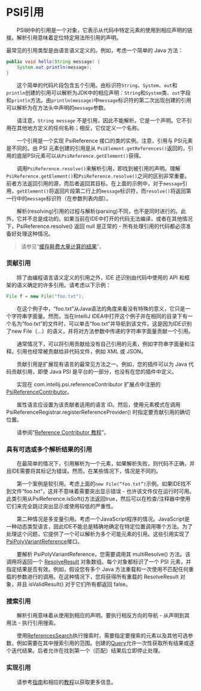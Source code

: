 # PSI引用

&emsp;&emsp;PSI树中的引用是一个对象，它表示从代码中特定元素的使用到相应声明的链接。解析引用意味着定位特定用法所引用的声明。

最常见的引用类型是由语言语义定义的。例如，考虑一个简单的 Java 方法：

```java
public void hello(String message) {
    System.out.println(message);
}
```

&emsp;&emsp;这个简单的代码片段包含五个引用。由标识符`String`、`System`、`out`和`println`创建的引用可以解析为JDK中的相应声明：`String`和`System`类、`out`字段和`println`方法。由`println(message)`中`message`标识符的第二次出现创建的引用可以解析为在方法头中声明的`message`参数。

&emsp;&emsp;请注意，`String message` 不是引用，因此不能解析。它是一个声明。它不引用在其他地方定义的任何名称；相反，它仅定义一个名称。

&emsp;&emsp;一个引用是一个实现 PsiReference 接口的类的实例。注意，引用与 PSI元素是不同的。由 PSI 元素创建的引用是从 `PsiElement.getReferences()`返回的，引用的底层PSI元素可以从`PsiReference.getElement()`获得。

&emsp;&emsp;调用`PsiReference.resolve()`来解析引用，即找到被引用的声明。理解`PsiReference.getElement()`和`PsiReference.resolve()`之间的区别非常重要。前者方法返回引用的源，而后者返回其目标。在上面的示例中，对于`message`引用，`getElement()`将返回片段第二行上的`message`标识符，而`resolve()`将返回第一行中的`message`标识符（在参数列表内部）。

&emsp;&emsp;解析(resolving)引用的过程与解析(parsing)不同，也不是同时进行的。此外，它并不总是成功的。如果当前在IDE中打开的代码无法编译，或者在其他情况下，PsiReference.resolve() 返回 null 是正常的 - 所有处理引用的代码都必须准备好处理这种情况。

> 请参见“[缓存耗费大量计算的结果](https://plugins.jetbrains.com/docs/intellij/psi-performance.html#cache-results-of-heavy-computations)”。

### 贡献引用

&emsp;&emsp;除了由编程语言语义定义的引用之外，IDE 还识别由代码中使用的 API 和框架的语义确定的许多引用。请考虑以下示例：

```java
File f = new File("foo.txt");
```

&emsp;&emsp;在这个例子中，“foo.txt”从Java语法的角度来看没有特殊的意义，它只是一个字符串字面量。然而，当在IntelliJ IDEA中打开这个例子并在相同的目录下有一个名为“foo.txt”的文件时，可以单击“foo.txt”并导航到该文件。这是因为IDE识别了new File（...）的语义，并将对方法参数中传递的字符串字面量贡献一个引用。

&emsp;&emsp;通常情况下，可以将引用贡献给没有自己引用的元素，例如字符串字面量和注释。引用也经常被贡献给非代码文件，例如 XML 或 JSON。

&emsp;&emsp;贡献引用是扩展现有语言的最常见方法之一。例如，您的插件可以为 Java 代码贡献引用，即使 Java PSI 是平台的一部分，也没有在您的插件中定义。

&emsp;&emsp;实现在 com.intellij.psi.referenceContributor 扩展点中注册的 [PsiReferenceContributor](https://github.com/JetBrains/intellij-community/blob/idea/231.8109.175/platform/core-api/src/com/intellij/psi/PsiReferenceContributor.java)。

&emsp;&emsp;属性语言应设置为该贡献者适用的语言 ID。然后，使用元素模式在调用 PsiReferenceRegistrar.registerReferenceProvider() 时指定要贡献引用的确切位置。

&emsp;&emsp;请参阅“[Reference Contributor 教程](https://plugins.jetbrains.com/docs/intellij/reference-contributor.html)”。

### 具有可选或多个解析结果的引用

&emsp;&emsp;在最简单的情况下，引用解析为一个元素，如果解析失败，则代码不正确，并且IDE需要将其标记为错误。然而，在某些情况下，情况是不同的。

&emsp;&emsp;第一个案例是软引用。考虑上面的`new File(“foo.txt”)`示例。如果IDE找不到文件“foo.txt”，这并不意味着需要突出显示错误 - 也许该文件仅在运行时可用。此类引用从PsiReference.isSoft()方法返回true，然后可以在检查/注释器中使用它们来完全跳过突出显示或使用较低的严重性。

&emsp;&emsp;第二种情况是多变量引用。考虑一个JavaScript程序的情况。JavaScript是一种动态类型语言，因此IDE不能总是精确地确定在特定位置调用哪个方法。为了处理这个问题，它提供了一个可以解析为多个可能元素的引用。这些引用实现了[PsiPolyVariantReference](https://github.com/JetBrains/intellij-community/blob/idea/231.8109.175/platform/core-api/src/com/intellij/psi/PsiPolyVariantReference.java)接口。

&emsp;&emsp;要解析 PsiPolyVariantReference，您需要调用其 multiResolve() 方法。该调用将返回一个 [ResolveResult](https://github.com/JetBrains/intellij-community/blob/idea/231.8109.175/platform/core-api/src/com/intellij/psi/ResolveResult.java) 对象数组。每个对象都标识了一个 PSI 元素，并指定结果是否有效。例如，假设您有多个 Java 方法重载和一次使用不匹配任何重载的参数进行的调用。在这种情况下，您将获得所有重载的 ResolveResult 对象，并且 isValidResult() 对于它们所有都返回 false。

### 搜索引用

&emsp;&emsp;解析引用意味着从使用到相应的声明。要执行相反方向的导航 - 从声明到其用法 - 执行引用搜索。

&emsp;&emsp;使用[ReferencesSearch](https://github.com/JetBrains/intellij-community/blob/idea/231.8109.175/platform/indexing-api/src/com/intellij/psi/search/searches/ReferencesSearch.java)执行搜索时，需要指定要搜索的元素以及其他可选参数，例如需要在其中搜索引用的范围。创建的[Query](https://github.com/JetBrains/intellij-community/blob/idea/231.8109.175/platform/core-api/src/com/intellij/util/Query.java)允许一次性获取所有结果或逐个迭代结果。后者允许在找到第一个（匹配）结果后立即停止处理。

### 实现引用

&emsp;&emsp;请参考[指南](https://plugins.jetbrains.com/docs/intellij/references-and-resolve.html)和相应的[教程](https://plugins.jetbrains.com/docs/intellij/reference-contributor.html)以获取更多信息。